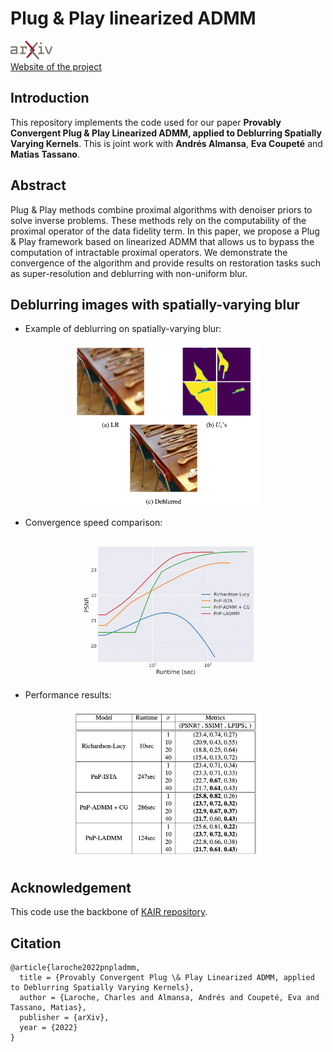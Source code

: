 # Plug & Play linearized ADMM

<a href="https://arxiv.org/abs/2210.10605" target="_blank" rel="noopener"><img src="docs/logos/arxiv.png" height=30 alt="Download"></a>  
[Website of the project](https://claroche-r.github.io/PnP_LADMM/) 

## Introduction
This repository implements the code used for our paper **Provably Convergent Plug & Play Linearized ADMM, applied to Deblurring Spatially Varying Kernels**. This is joint work with **Andrés Almansa**, **Eva Coupeté** and **Matias Tassano**.

## Abstract

Plug & Play methods combine proximal algorithms with denoiser priors to solve inverse problems. These methods rely on the computability of the proximal operator of the data fidelity term. In this paper, we propose a Plug & Play framework based on linearized ADMM that allows us to bypass the computation of intractable proximal operators. We demonstrate the convergence of the algorithm and provide results on restoration tasks such as super-resolution and deblurring with non-uniform blur.

## Deblurring images with spatially-varying blur

- Example of deblurring on spatially-varying blur:

<img src="docs/images/oleary_restore.png"
     width=300
     style="margin-right: 10px;
            margin-left: 100px" 
    />

- Convergence speed comparison:

<img src="docs/images/convergence_speed.png"
     width=300
     style="margin-right: 10px;
            margin-left: 100px" 
    />

- Performance results:

<img src="docs/images/perf.png"
     width=300
     style="margin-right: 10px;
            margin-left: 100px" 
    />


## Acknowledgement
This code use the backbone of [KAIR repository](https://github.com/cszn/KAIR).

## Citation

```
@article{laroche2022pnpladmm,
  title = {Provably Convergent Plug \& Play Linearized ADMM, applied to Deblurring Spatially Varying Kernels},
  author = {Laroche, Charles and Almansa, Andrés and Coupeté, Eva and Tassano, Matias},
  publisher = {arXiv},
  year = {2022}
}
```


